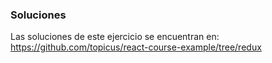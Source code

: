### Soluciones
Las soluciones de este ejercicio se encuentran en: https://github.com/topicus/react-course-example/tree/redux